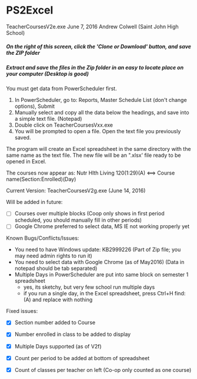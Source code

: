 # PS2Excel

TeacherCoursesV2e.exe
June 7, 2016
Andrew Colwell (Saint John High School)

##### On the right of this screen, click the 'Clone or Download' button, and save the ZIP folder
##### Extract and save the files in the Zip folder in an easy to locate place on your computer (Desktop is good)

You must get data from PowerScheduler first.
  1. In PowerScheduler, go to: Reports, Master Schedule List (don't change options), Submit
  2. Manually select and copy all the data below the headings, and save into a simple text file. (Notepad)
  3. Double click on TeacherCoursesVxx.exe
  4. You will be prompted to open a file. Open the text file you previously saved.

The program will create an Excel spreadsheet in the same directory with the same name as the text file.
The new file will be an ".xlsx' file ready to be opened in Excel.

The courses now appear as:
Nutr Hlth Living 120(1:29)(A)  <==>  Course name(Section:Enrolled)(Day)

Current Version: TeacherCoursesV2g.exe (June 14, 2016)

Will be added in future:
- [ ] Courses over multiple blocks (Coop only shows in first period scheduled, you should manually fill in other periods)
- [ ] Google Chrome preferred to select data, MS IE not working properly yet

Known Bugs/Conflicts/Issues:
  * You need to have Windows update: KB2999226 (Part of Zip file; you may need admin rights to run it)
  * You need to select data with Google Chrome (as of May2016) (Data in notepad should be tab separated)
  * Multiple Days in PowerScheduler are put into same block on semester 1 spreadsheet
    - yes, its sketchy, but very few school run multiple days
    - if you run a single day, in the Excel spreadsheet, press Ctrl+H find: (A) and replace with nothing 

Fixed issues:
- [x] Section number added to Course 
- [x] Number enrolled in class to be added to display
- [x] Multiple Days supported (as of V2f)
- [x] Count per period to be added at bottom of spreadsheet
- [x] Count of classes per teacher on left (Co-op only counted as one course)

